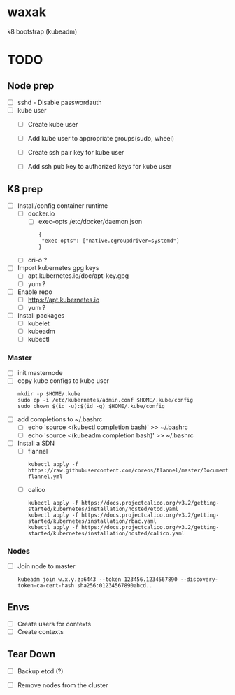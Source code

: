 # waxak

k8 bootstrap (kubeadm)

# TODO

## Node prep
- [ ] sshd - Disable passwordauth
- [ ] kube user
  - [ ] Create kube user
  - [ ] Add kube user to appropriate groups(sudo, wheel)
  - [ ] Create ssh pair key for kube user
  - [ ] Add ssh pub key to authorized keys for kube user


## K8 prep
- [ ] Install/config container runtime
  - [ ] docker.io
    - [ ] exec-opts
      /etc/docker/daemon.json
      ```
      {            
       "exec-opts": ["native.cgroupdriver=systemd"]
      } 
      ```
  - [ ] cri-o ?

- [ ] Import kubernetes gpg keys
  - [ ] apt.kubernetes.io/doc/apt-key.gpg
  - [ ] yum ?

- [ ] Enable repo
  - [ ] https://apt.kubernetes.io
  - [ ] yum ?

- [ ] Install packages
  - [ ] kubelet
  - [ ] kubeadm
  - [ ] kubectl

### Master
- [ ] init masternode
- [ ] copy kube configs to kube user
  ```
  mkdir -p $HOME/.kube
  sudo cp -i /etc/kubernetes/admin.conf $HOME/.kube/config
  sudo chown $(id -u):$(id -g) $HOME/.kube/config
  ```
- [ ] add completions to ~/.bashrc
  - [ ] echo 'source <(kubectl completion bash)' >> ~/.bashrc
  - [ ] echo 'source <(kubeadm completion bash)' >> ~/.bashrc
- [ ] Install a SDN
  - [ ] flannel 
    ```
    kubectl apply -f https://raw.githubusercontent.com/coreos/flannel/master/Documentation/kube-flannel.yml
    ```
  - [ ] calico 
    ```
    kubectl apply -f https://docs.projectcalico.org/v3.2/getting-started/kubernetes/installation/hosted/etcd.yaml
    kubectl apply -f https://docs.projectcalico.org/v3.2/getting-started/kubernetes/installation/rbac.yaml
    kubectl apply -f https://docs.projectcalico.org/v3.2/getting-started/kubernetes/installation/hosted/calico.yaml
    ```

### Nodes
  - [ ] Join node to master
    ```
    kubeadm join w.x.y.z:6443 --token 123456.1234567890 --discovery-token-ca-cert-hash sha256:01234567890abcd..
    ```


## Envs
- [ ] Create users for contexts
- [ ] Create contexts

## Tear Down
- [ ] Backup etcd (?)
- [ ] Remove nodes from the cluster

